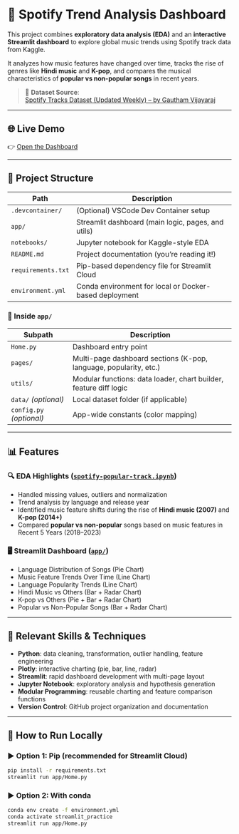 # 🎵 Spotify Trend Analysis Dashboard

This project combines **exploratory data analysis (EDA)** and an **interactive Streamlit dashboard** to explore global music trends using Spotify track data from Kaggle.

It analyzes how music features have changed over time, tracks the rise of genres like **Hindi music** and **K-pop**, and compares the musical characteristics of **popular vs non-popular songs** in recent years.

> 📁 **Dataset Source**:  
> [Spotify Tracks Dataset (Updated Weekly) – by Gautham Vijayaraj](https://www.kaggle.com/datasets/gauthamvijayaraj/spotify-tracks-dataset-updated-every-week)

---

## 🌐 Live Demo

👉 [Open the Dashboard](https://spotifytrendanalysis-mcvc9zrf5bbua8mvkfgpj9.streamlit.app/)

---

## 📁 Project Structure

| Path               | Description |
|--------------------|-------------|
| `.devcontainer/`   | (Optional) VSCode Dev Container setup |
| `app/`             | Streamlit dashboard (main logic, pages, and utils) |
| `notebooks/`       | Jupyter notebook for Kaggle-style EDA |
| `README.md`        | Project documentation (you’re reading it!) |
| `requirements.txt` | Pip-based dependency file for Streamlit Cloud |
| `environment.yml`  | Conda environment for local or Docker-based deployment |

### 📂 Inside `app/`

| Subpath            | Description |
|--------------------|-------------|
| `Home.py`          | Dashboard entry point |
| `pages/`           | Multi-page dashboard sections (K-pop, language, popularity, etc.) |
| `utils/`           | Modular functions: data loader, chart builder, feature diff logic |
| `data/` *(optional)* | Local dataset folder (if applicable) |
| `config.py` *(optional)* | App-wide constants (color mapping) |

---

## 📊 Features

### 🔍 EDA Highlights ([`spotify-popular-track.ipynb`](notebooks/spotify-popular-track.ipynb))
- Handled missing values, outliers and normalization
- Trend analysis by language and release year
- Identified music feature shifts during the rise of **Hindi music (2007)** and **K-pop (2014+)**
- Compared **popular vs non-popular** songs based on music features in Recent 5 Years (2018–2023)

### 🖥️ Streamlit Dashboard ([`app/`](app))
- Language Distribution of Songs (Pie Chart)
- Music Feature Trends Over Time (Line Chart)
- Language Popularity Trends (Line Chart)
- Hindi Music vs Others (Bar + Radar Chart)
- K-pop vs Others (Pie + Bar + Radar Chart)
- Popular vs Non-Popular Songs (Bar + Radar Chart)

---

## 🧠 Relevant Skills & Techniques

- **Python**: data cleaning, transformation, outlier handling, feature engineering
- **Plotly**: interactive charting (pie, bar, line, radar)
- **Streamlit**: rapid dashboard development with multi-page layout
- **Jupyter Notebook**: exploratory analysis and hypothesis generation
- **Modular Programming**: reusable charting and feature comparison functions
- **Version Control**: GitHub project organization and documentation

---

## 🚀 How to Run Locally

### ▶️ Option 1: Pip (recommended for Streamlit Cloud)
```bash
pip install -r requirements.txt
streamlit run app/Home.py
```

### ▶️ Option 2: With conda
```bash
conda env create -f environment.yml
conda activate streamlit_practice
streamlit run app/Home.py
```

